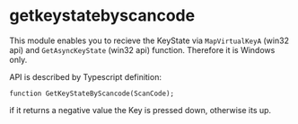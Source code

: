 # getkeystatebyscancode

This module enables you to recieve the KeyState via `MapVirtualKeyA` (win32 api) and `GetAsyncKeyState` (win32 api) function. Therefore it is Windows only.

API is described by Typescript definition:

```
function GetKeyStateByScancode(ScanCode);
```
if it returns a negative value the Key is pressed down, otherwise its up.